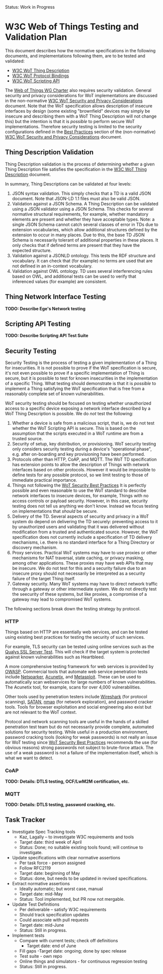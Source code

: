 Status: Work in Progress

# W3C Web of Things Testing and Validation Plan
This document describes how the normative specifications in the following documents,
and implementations following them, are to be tested and validated:
- [W3C WoT Thing Description](https://w3c.github.io/wot-thing-description/)
- [W3C WoT Protocol Bindings](https://w3c.github.io/wot-binding-templates/)
- [W3C WoT Scripting API](https://w3c.github.io/wot-scripting-api/)

The [Web of Things WG Charter](https://www.w3.org/2016/12/wot-wg-2016.html)
also requires security validation.
General security and privacy considerations for WoT implementations are
discussed in the non-normative 
[W3C WoT Security and Privacy Considerations](https://w3c.github.io/wot-security/) 
document.
Note that the WoT specification
allows description of insecure interfaces by design (some existing 
"brownfield" devices may simply be insecure and describing them with a WoT 
Thing Description will not change this) but
the intention is that it is _possible_ to perform secure WoT implementations.
Therefore security testing is limited to the security configurations
defined in the
[Best Practices](https://w3c.github.io/wot-security#best-practices)
section of the (non-normative)
[W3C WoT Security and Privacy Considerations](https://w3c.github.io/wot-security/) 
document.

## Thing Description Validation
Thing Description validation is the process of determining whether a given Thing Description file
satisfies the specification in the
[W3C WoT Thing Description](https://w3c.github.io/wot-thing-description/)
document.

In summary, Thing Descriptions can be validated at four levels:
1. JSON syntax validation.  This simply checks that a TD is a valid JSON document.
   Note that JSON-LD 1.1 files must also be valid JSON.
2. Validation against a JSON Schema.  A Thing Description can be validated
   using a JSON validator using a JSON Schema.  This checks for several normative
   structural requirements, for example, whether mandatory elements are present
   and whether they have acceptable types.  Note: a single JSON Schema cannot
   catch several classes of error in TDs due to extension vocabularies, which
   allow additional structures defined by the extension to occur in many places.
   Due to this, the base TD JSON Schema is necessarily tolerant of additional
   properties in these places.  It only checks that if defined terms are 
   present that they have the expected structure.
3. Validation against a JSONLD ontology. This tests the RDF structure and 
   vocabulary.  It can check that (for example) no terms are used that are
   not defined in an in-context vocabulary.
4. Validation against OWL ontology.  TD uses several interferencing rules
   based on OWL, and additional tests can be used to verify that inferenced
   values (for example) are consistent.

## Thing Network Interface Testing

**TODO: Describe Ege's Network testing**

## Scripting API Testing

**TODO: Describe Scripting API Test Suite**

## Security Testing
Security Testing is the process of testing a given implementation of a Thing for
insecurities.  It is not possible to prove if the WoT specification is secure,
it's not even possible to prove if a specific implementation of Thing is secure,
but it is possible to test for known insecurities in the implementation of
a specific Thing.  What testing should demonstrate is that it is _possible_ to
implement a Thing satisfying the WoT specification that is free from a reasonably
complete set of known vulnerabilities.

WoT security testing should be focused on testing whether unauthorized access to
a specific device exposing a network interface described by a WoT Thing Description
is possible.  We do _not_ test the following:
1. Whether a device is safe from a malicious script, that is, we do not test
   whether the WoT Scripting API is secure.  This is based on the assumption that
   the scripts executed in a WoT runtime are from a trusted source.
2. Security of setup, key distribution, or provisioning.  WoT security testing
   only considers security testing during a device's "operational phase", 
   e.g. after on-boarding and key provisioning have been performed.
3. Protocols other than HTTP, CoAP, and MQTT.  The WoT TD specification has
   extension points to allow the description of Things with network
   interfaces based on other protocols.  However it would be impossible
   to define tests for any possible protocol, so we limit testing to those
   of immediate practical importance.
4. Things not following the 
   [WoT Security Best Practices](https://w3c.github.io/wot-security#best-practices)
   It is perfectly possible and even reasonable to use the WoT standard to describe
   network interfaces to insecure devices, for example, Things with no
   access controls or payload security.  However, in this case, security
   testing does not tell us anything we don't know.  Instead we focus testing
   on implementations that _should_ be secure.
5. Delivery of the TD. Several aspects of security and privacy in a WoT
   system do depend on delivering the TD securely: preventing access to it
   by unauthorized users and validating that it was delivered without
   modification from a trusted and authenticated source.  However, the 
   WoT specification does not currently
   include a specification of TD delivery mechanisms, i.e. there is no
   standard interface for a Thing Directory or discovery mechanism.
6. Proxy services.  Practical WoT systems may have to use proxies or
   other mechanisms for NAT traversal, state caching, or privacy masking,
   among other applications.  These proxies may have web APIs
   that may be insecure.  We do not test for this and a security failure
   due to an insecure proxy should not necessarily be interpreted as 
   a security failure of the target Thing itself.
7. Gateway security.  Many WoT systems may have to direct network traffic
   through a gateway or other intermediate system.  We do not directly
   test the seecurity of these systems, but like proxies, a compromise
   of a gateway may lead to compromised WoT systems.

The following sections break down the testing strategy by protocol.

### HTTP
Things based on HTTP are essentially web services, and can be tested using
existing best practices for testing the security of such services.

For example, TLS security can be tested using online services such as
the [Qualys SSL Server Test](https://www.ssllabs.com/ssltest/index.html).
This will check if the target system is protected against known
vulnerabilities such as Heartbleed.

A more comprehensive testing framework for web services is provided
by [OWASP](https://www.owasp.org/index.php/OWASP_Testing_Project).
Commercial tools that automate web service penetration tests include
[Netsparker](https://www.netsparker.com/penetration-testing-tool/),
[Acunetix](https://www.acunetix.com/penetration-testing/), and
[Metasploit](https://www.metasploit.com/).
These can be used to automatically scan webservices for large
numbers of known vulnerabilities.
The Acunetix tool, for example, scans for over 4,000 vulnerabilities.

Other tools used by penetration testers include 
[Wireshark](https://www.wireshark.org/) 
(for protocol scanning), 
[SATAN](http://www.porcupine.org/satan/),
[nmap](https://nmap.org/) (for network exploration),
and password cracker tools.  Tools for
browser exploitation and social engineering also exist
but are not relevant to the WoT context.

Protocol and network scanning tools are useful in the hands
of a skilled penetration test team but do not necessarily provide
complete, automated solutions for security testing.
While useful in a production environment, 
password cracking tools (looking for weak passwords) is
not really an issue for WoT testing since 
[WoT Security Best Practices](https://w3c.github.io/wot-security#best-practices)
recommends the use (for obvious reasons) strong passwords not
subject to brute-force attack. The use of a weak password is
not a failure of the implementation itself, which is what we want
to detect.  

### CoAP

**TODO: Details: DTLS testing, OCF/LwM2M certification, etc.**

### MQTT

**TODO: Details: DTLS testing, password cracking, etc.**

## Task Tracker
* Investigate Spec Tracking tools
    - Kaz, Lagally – to investigate W3C requirements and tools 
    - Target date: third week of April
    - Status: Done; no suitable existing tools found; will continue to investigate.
* Update specifications with clear normative assertions
    - Per task force - person assigned
    - Follow RFC2119
    - Target date: beginning of May
    - Status: done, but needs to be updated in revised specifications.
* Extract normative assertions
    - Ideally automatic; but worst case, manual
    - Target date: mid-May
    - Status: Tool implemented, but PR now not mergable.
* Update Test Definitions
    - Per deliverable – satisfy W3C requirements
    - Should track specification updates
    - Could associate with pull requests
    - Target date: mid-June
    - Status: Still in progress.
* Implement tests
    - Compare with current tests; check off definitions
        - Target date: end of June
    - Fill gaps
        -Target date: ongoing; done by spec release
    - Test suite - own repo
    - Online things and simulators - for continuous regression testing
    - Status: Still in progress.

